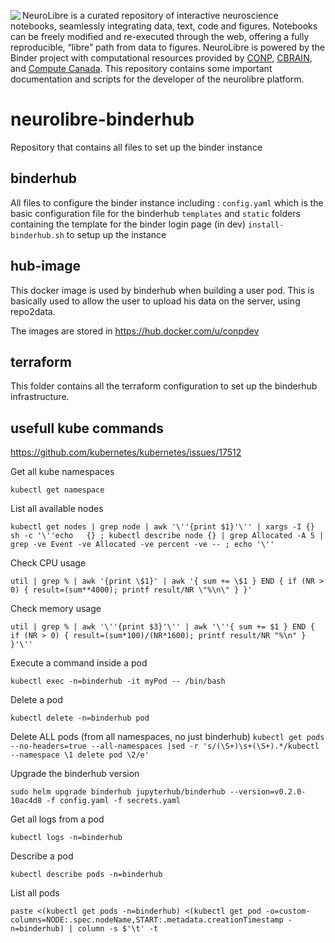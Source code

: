 <img align="left" src="https://conp-pcno.github.io/images/neurolibre-icon-red.png"> NeuroLibre is a curated repository of interactive neuroscience notebooks, seamlessly integrating data, text, code and figures. Notebooks can be freely modified and re-executed through the web, offering a fully reproducible, “libre” path from data to figures. NeuroLibre is powered by the Binder project with computational resources provided by [CONP](http://conp.ca/), [CBRAIN](http://mcin.ca/technology/cbrain/), and [Compute Canada](https://www.computecanada.ca/). This repository contains some important documentation and scripts for the developer of the neurolibre platform.
 
# neurolibre-binderhub
Repository that contains all files to set up the binder instance

## binderhub

All files to configure the binder instance including :
`config.yaml` which is the basic configuration file for the binderhub
`templates` and `static` folders containing the template for the binder login page (in dev)
`install-binderhub.sh` to setup up the instance

## hub-image

This docker image is used by binderhub when building a user pod. This is basically used to allow the user to upload his data on the server, using repo2data.

The images are stored in https://hub.docker.com/u/conpdev

## terraform

This folder contains all the terraform configuration to set up the binderhub infrastructure.

## usefull kube commands

https://github.com/kubernetes/kubernetes/issues/17512

Get all kube namespaces

`kubectl get namespace`

List all available nodes

`kubectl get nodes | grep node | awk '\''{print $1}'\'' | xargs -I {} sh -c '\''echo   {} ; kubectl describe node {} | grep Allocated -A 5 | grep -ve Event -ve Allocated -ve percent -ve -- ; echo '\''`

Check CPU usage

`util | grep % | awk '{print \$1}' | awk '{ sum += \$1 } END { if (NR > 0) { result=(sum**4000); printf result/NR \"%\n\" } }'`

Check memory usage

`util | grep % | awk '\''{print $3}'\'' | awk '\''{ sum += $1 } END { if (NR > 0) { result=(sum*100)/(NR*1600); printf result/NR "%\n" } }'\''`

Execute a command inside a pod

`kubectl exec -n=binderhub -it myPod -- /bin/bash`

Delete a pod

`kubectl delete -n=binderhub pod`

Delete ALL pods (from all namespaces, no just binderhub)
`kubectl get pods --no-headers=true --all-namespaces |sed -r 's/(\S+)\s+(\S+).*/kubectl --namespace \1 delete pod \2/e'`

Upgrade the binderhub version

`sudo helm upgrade binderhub jupyterhub/binderhub --version=v0.2.0-10ac4d8 -f config.yaml -f secrets.yaml`

Get all logs from a pod

`kubectl logs -n=binderhub`

Describe a pod

`kubectl describe pods -n=binderhub`

List all pods

`paste <(kubectl get pods -n=binderhub) <(kubectl get pod -o=custom-columns=NODE:.spec.nodeName,START:.metadata.creationTimestamp -n=binderhub) | column -s $'\t' -t`

